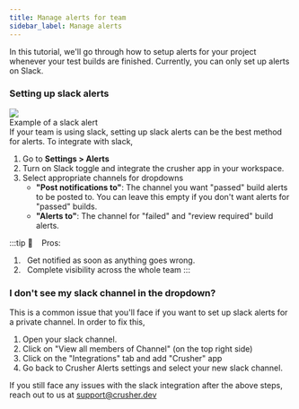 ```yaml
---
title: Manage alerts for team
sidebar_label: Manage alerts
---
```


In this tutorial, we'll go through how to setup alerts for your project whenever your test builds are finished. Currently, you can only set up alerts on Slack.

### Setting up slack alerts

<div style={{ marginBottom: '24px' }}>
  <img
    style={{ margin: '18px auto', marginBottom: '8px' }}
    src={require('@site/static/img/setting-up/slack-alert.png').default}
  />
  <div style={{ textAlign: 'center', fontSize: '13.4px', color: 'rgba(255,255,255,0.3)' }}>
    Example of a slack alert
  </div>
</div>
If your team is using slack, setting up slack alerts can be the best method for alerts. To integrate with slack,
<ol style={{ marginTop: '14px' }}>
  <li>
    Go to <b>Settings > Alerts</b>
  </li>
  <li>Turn on Slack toggle and integrate the crusher app in your workspace.</li>
  <li>
    Select appropriate channels for dropdowns
    <ul>
      <li>
        <b>"Post notifications to"</b>: The channel you want "passed" build alerts to be posted to. You can leave this
        empty if you don't want alerts for "passed" builds.
      </li>
      <li>
        <b>"Alerts to"</b>: The channel for "failed" and "review required" build alerts.
      </li>
    </ul>
  </li>
</ol>

:::tip 🦖 &nbsp;&nbsp; Pros:

1. &nbsp; Get notified as soon as anything goes wrong.
2. &nbsp; Complete visibility across the whole team
:::

### I don't see my slack channel in the dropdown?

This is a common issue that you'll face if you want to set up slack alerts for a private channel. In order to fix this,

1. Open your slack channel.
2. Click on "View all members of Channel" (on the top right side)
3. Click on the "Integrations" tab and add "Crusher" app
4. Go back to Crusher Alerts settings and select your new slack channel.

If you still face any issues with the slack integration after the above steps, reach out to us at support@crusher.dev
